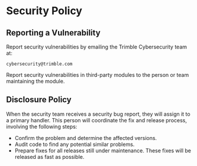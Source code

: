 # Security Policy

## Reporting a Vulnerability

Report security vulnerabilities by emailing the Trimble Cybersecurity team at:

    cybersecurity@trimble.com

Report security vulnerabilities in third-party modules to the person or team maintaining the module.

## Disclosure Policy

When the security team receives a security bug report, they will assign it to a primary handler. This person will coordinate the fix and release process, involving the following steps:

- Confirm the problem and determine the affected versions.
- Audit code to find any potential similar problems.
- Prepare fixes for all releases still under maintenance. These fixes will be released as fast as possible.

